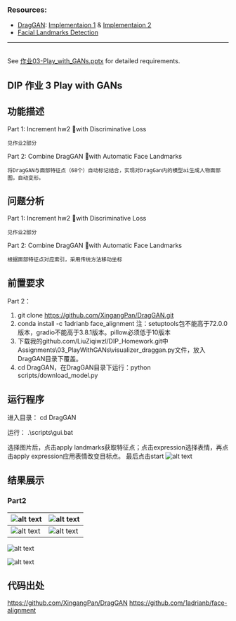 ### Resources:
- [DragGAN](https://vcai.mpi-inf.mpg.de/projects/DragGAN/): [Implementaion 1](https://github.com/XingangPan/DragGAN) & [Implementaion 2](https://github.com/OpenGVLab/DragGAN)
- [Facial Landmarks Detection](https://github.com/1adrianb/face-alignment)

---

\
See [作业03-Play_with_GANs.pptx](https://rec.ustc.edu.cn/share/705bfa50-6e53-11ef-b955-bb76c0fede49) for detailed requirements.

## DIP 作业 3 Play with GANs



## 功能描述

 Part 1: Increment hw2 with Discriminative Loss 

    见作业2部分

 Part 2: Combine DragGAN with Automatic Face Landmarks

    将DragGAN与面部特征点（68个）自动标记结合，实现对DragGan内的模型ai生成人物面部图，自动变形。

## 问题分析

 Part 1: Increment hw2 with Discriminative Loss 

    见作业2部分

 Part 2: Combine DragGAN with Automatic Face Landmarks
 
    根据面部特征点对应索引，采用传统方法移动坐标

## 前置要求

 Part 2：
1. git clone https://github.com/XingangPan/DragGAN.git
2. conda install -c 1adrianb face_alignment
注：setuptools包不能高于72.0.0版本，gradio不能高于3.8.1版本。pillow必须低于10版本
3. 下载我的github.com/LiuZiqiwzl/DIP_Homework.git中Assignments\03_PlayWithGANs\visualizer_draggan.py文件，放入DragGAN目录下覆盖。
4. cd DragGAN，在DragGAN目录下运行：python scripts/download_model.py

## 运行程序


进入目录：
cd DragGAN

运行：
.\scripts\gui.bat

选择图片后，点击apply landmarks获取特征点；点击expression选择表情，再点击apply expression应用表情改变目标点。
最后点击start
![alt text](image.png)

## 结果展示


### Part2

| ![alt text](效果图/00005.png) | ![alt text](效果图/smile.png) |
| --- | --- |
| ![alt text](效果图/00006.png) | ![alt text](效果图/close_eyes.png) |

![alt text](closeeyes_1.gif)

![alt text](draggan_1.gif)

## 代码出处

https://github.com/XingangPan/DragGAN
https://github.com/1adrianb/face-alignment

